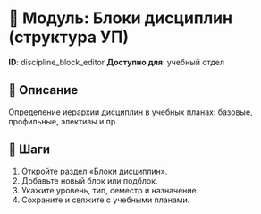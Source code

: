 # 📘 Модуль: Блоки дисциплин (структура УП)
**ID**: discipline_block_editor
**Доступно для**: учебный отдел

## 📝 Описание
Определение иерархии дисциплин в учебных планах: базовые, профильные, элективы и пр.

## 🩜 Шаги
1. Откройте раздел «Блоки дисциплин».
2. Добавьте новый блок или подблок.
3. Укажите уровень, тип, семестр и назначение.
4. Сохраните и свяжите с учебными планами.
